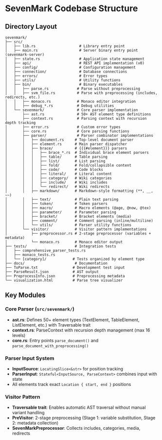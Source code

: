 # SevenMark Codebase Structure

## Directory Layout

```
sevenmark/
├── src/
│   ├── lib.rs                    # Library entry point
│   ├── main.rs                   # Server binary entry point (sevenmark-server)
│   ├── state.rs                  # Application state management
│   ├── api/                      # REST API implementation (v0)
│   ├── config/                   # Configuration management
│   ├── connection/               # Database connections
│   ├── errors/                   # Error types
│   ├── utils/                    # Utility functions
│   ├── bin/                      # Binary executables
│   │   ├── parse.rs             # Parse without preprocessing
│   │   ├── svm_file.rs          # Parse with preprocessing (includes, redirects, etc.)
│   │   ├── monaco.rs            # Monaco editor integration
│   │   ├── debug_*.rs           # Debug utilities
│   └── sevenmark/               # Core parser implementation
│       ├── ast.rs               # 50+ AST element type definitions
│       ├── context.rs           # Parsing context with recursion depth tracking
│       ├── error.rs             # Custom error types
│       ├── core.rs              # Core parsing functions
│       ├── parser/              # Parser combinator implementations
│       │   ├── document.rs     # Top-level document parser
│       │   ├── element.rs      # Main parser dispatcher
│       │   ├── brace/          # {{{#element}}} parsers
│       │   │   ├── brace_*.rs  # Individual brace element parsers
│       │   │   ├── table/      # Table parsing
│       │   │   ├── list/       # List parsing
│       │   │   ├── fold/       # Fold/collapsible content
│       │   │   ├── code/       # Code blocks
│       │   │   ├── literal/    # Literal content
│       │   │   ├── category/   # Wiki categories
│       │   │   ├── include/    # Wiki includes
│       │   │   └── redirect/   # Wiki redirects
│       │   ├── markdown/       # Markdown-style formatting (**, __, ~~)
│       │   ├── text/           # Plain text parsing
│       │   ├── token/          # Token parsers
│       │   ├── macro/          # Macro elements (@age, @now, @tex)
│       │   ├── parameter/      # Parameter parsing
│       │   ├── bracket/        # Bracket elements (media)
│       │   ├── comment/        # Comment parsing (inline/multiline)
│       │   └── utils/          # Parser utility functions
│       └── visitor/            # Visitor pattern implementations
│           ├── preprocessor.rs # 2-stage preprocessor (variables + metadata)
│           └── monaco.rs       # Monaco editor output
├── tests/                      # Integration tests
│   ├── comprehensive_parser_tests.rs
│   ├── monaco_tests.rs
│   └── [category]/            # Tests organized by element type
├── docs/                       # Documentation
├── ToParse.txt                # Development test input
├── ParseResult.json           # AST output
├── PreprocessInfo.json        # Preprocessing metadata
└── visualization.html         # Parse tree visualizer
```

## Key Modules

### Core Parser (`src/sevenmark/`)
- **ast.rs**: Defines 50+ element types (TextElement, TableElement, ListElement, etc.) with Traversable trait
- **context.rs**: ParseContext with recursion depth management (max 16 levels)
- **core.rs**: Entry points `parse_document()` and `parse_document_with_preprocessing()`

### Parser Input System
- **InputSource**: `LocatingSlice<&str>` for position tracking
- **ParserInput**: `Stateful<InputSource, ParseContext>` combines input with state
- All elements track exact `Location { start, end }` positions

### Visitor Pattern
- **Traversable trait**: Enables automatic AST traversal without manual variant handling
- **PreVisitor**: 2-stage preprocessing (Stage 1: variable substitution, Stage 2: metadata collection)
- **SevenMarkPreprocessor**: Collects includes, categories, media, redirects